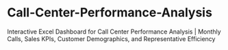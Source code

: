 # Call-Center-Performance-Analysis
Interactive Excel Dashboard for Call Center Performance Analysis | Monthly Calls, Sales KPIs, Customer Demographics, and Representative Efficiency
